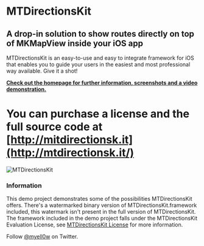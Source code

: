 # MTDirectionsKit 
## A drop-in solution to show routes directly on top of MKMapView inside your iOS app

MTDirectionsKit is an easy-to-use and easy to integrate framework for iOS that enables you to guide your users in the easiest and most professional way available. Give it a shot!

__[Check out the homepage for further information, screenshots and a video demonstration.](http://mtdirectionsk.it/ "MTDirectionsKit Website")__

# You can purchase a license and the full source code at [http://mitdirectionsk.it](http://mtdirectionsk.it/)

![MTDirectionsKit](http://f.cl.ly/items/2H0M1L3C2y3z3n2X0W23/Screenshot.png "MTDirectionsKit")

### Information

This demo project demonstrates some of the possibilities MTDirectionsKit offers. There's a watermarked binary version of MTDirectionsKit.framework included,
this watermark isn't present in the full version of MTDirectionsKit. The framework included in the demo project falls under
the MTDirectionsKit Evaluation License, see [MTDirectionsKit License](https://gist.github.com/f5ca9ff506675ba0fa0d "MTDirectionsKit License") for more information.


Follow [@myell0w](https://twitter.com/myell0w) on Twitter.